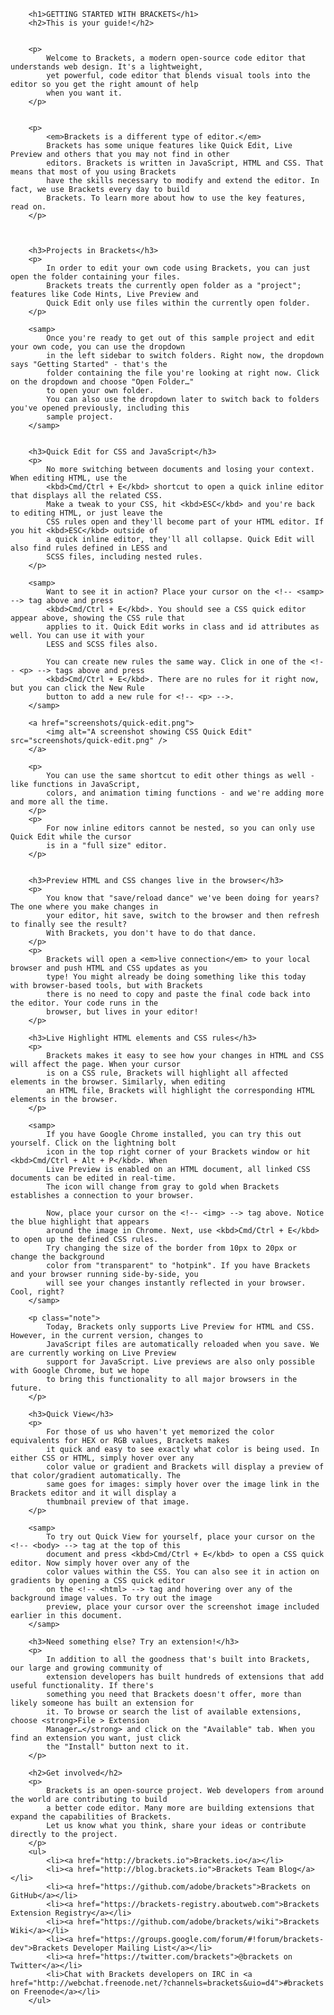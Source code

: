  
        <h1>GETTING STARTED WITH BRACKETS</h1>
        <h2>This is your guide!</h2>

        
        <p>
            Welcome to Brackets, a modern open-source code editor that understands web design. It's a lightweight,
            yet powerful, code editor that blends visual tools into the editor so you get the right amount of help
            when you want it.
        </p>
        

        <p>
            <em>Brackets is a different type of editor.</em>
            Brackets has some unique features like Quick Edit, Live Preview and others that you may not find in other
            editors. Brackets is written in JavaScript, HTML and CSS. That means that most of you using Brackets
            have the skills necessary to modify and extend the editor. In fact, we use Brackets every day to build
            Brackets. To learn more about how to use the key features, read on.
        </p>
        

        
        <h3>Projects in Brackets</h3>
        <p>
            In order to edit your own code using Brackets, you can just open the folder containing your files.
            Brackets treats the currently open folder as a "project"; features like Code Hints, Live Preview and
            Quick Edit only use files within the currently open folder.
        </p>
        
        <samp>
            Once you're ready to get out of this sample project and edit your own code, you can use the dropdown
            in the left sidebar to switch folders. Right now, the dropdown says "Getting Started" - that's the
            folder containing the file you're looking at right now. Click on the dropdown and choose "Open Folder…"
            to open your own folder.
            You can also use the dropdown later to switch back to folders you've opened previously, including this
            sample project.
        </samp>
        

        <h3>Quick Edit for CSS and JavaScript</h3>
        <p>
            No more switching between documents and losing your context. When editing HTML, use the
            <kbd>Cmd/Ctrl + E</kbd> shortcut to open a quick inline editor that displays all the related CSS.
            Make a tweak to your CSS, hit <kbd>ESC</kbd> and you're back to editing HTML, or just leave the
            CSS rules open and they'll become part of your HTML editor. If you hit <kbd>ESC</kbd> outside of
            a quick inline editor, they'll all collapse. Quick Edit will also find rules defined in LESS and
            SCSS files, including nested rules.
        </p>
        
        <samp>
            Want to see it in action? Place your cursor on the <!-- <samp> --> tag above and press
            <kbd>Cmd/Ctrl + E</kbd>. You should see a CSS quick editor appear above, showing the CSS rule that
            applies to it. Quick Edit works in class and id attributes as well. You can use it with your
            LESS and SCSS files also.
            
            You can create new rules the same way. Click in one of the <!-- <p> --> tags above and press
            <kbd>Cmd/Ctrl + E</kbd>. There are no rules for it right now, but you can click the New Rule
            button to add a new rule for <!-- <p> -->.
        </samp>
        
        <a href="screenshots/quick-edit.png">
            <img alt="A screenshot showing CSS Quick Edit" src="screenshots/quick-edit.png" />
        </a>
        
        <p>
            You can use the same shortcut to edit other things as well - like functions in JavaScript,
            colors, and animation timing functions - and we're adding more and more all the time.
        </p>
        <p>
            For now inline editors cannot be nested, so you can only use Quick Edit while the cursor
            is in a "full size" editor.
        </p>
        

        <h3>Preview HTML and CSS changes live in the browser</h3>
        <p>
            You know that "save/reload dance" we've been doing for years? The one where you make changes in
            your editor, hit save, switch to the browser and then refresh to finally see the result?
            With Brackets, you don't have to do that dance.
        </p>
        <p>
            Brackets will open a <em>live connection</em> to your local browser and push HTML and CSS updates as you
            type! You might already be doing something like this today with browser-based tools, but with Brackets
            there is no need to copy and paste the final code back into the editor. Your code runs in the
            browser, but lives in your editor!
        </p>
        
        <h3>Live Highlight HTML elements and CSS rules</h3>
        <p>
            Brackets makes it easy to see how your changes in HTML and CSS will affect the page. When your cursor
            is on a CSS rule, Brackets will highlight all affected elements in the browser. Similarly, when editing
            an HTML file, Brackets will highlight the corresponding HTML elements in the browser.
        </p>
        
        <samp>
            If you have Google Chrome installed, you can try this out yourself. Click on the lightning bolt
            icon in the top right corner of your Brackets window or hit <kbd>Cmd/Ctrl + Alt + P</kbd>. When
            Live Preview is enabled on an HTML document, all linked CSS documents can be edited in real-time.
            The icon will change from gray to gold when Brackets establishes a connection to your browser.
            
            Now, place your cursor on the <!-- <img> --> tag above. Notice the blue highlight that appears
            around the image in Chrome. Next, use <kbd>Cmd/Ctrl + E</kbd> to open up the defined CSS rules.
            Try changing the size of the border from 10px to 20px or change the background
            color from "transparent" to "hotpink". If you have Brackets and your browser running side-by-side, you
            will see your changes instantly reflected in your browser. Cool, right?
        </samp>
        
        <p class="note">
            Today, Brackets only supports Live Preview for HTML and CSS. However, in the current version, changes to
            JavaScript files are automatically reloaded when you save. We are currently working on Live Preview
            support for JavaScript. Live previews are also only possible with Google Chrome, but we hope
            to bring this functionality to all major browsers in the future.
        </p>
        
        <h3>Quick View</h3>
        <p>
            For those of us who haven't yet memorized the color equivalents for HEX or RGB values, Brackets makes
            it quick and easy to see exactly what color is being used. In either CSS or HTML, simply hover over any
            color value or gradient and Brackets will display a preview of that color/gradient automatically. The
            same goes for images: simply hover over the image link in the Brackets editor and it will display a
            thumbnail preview of that image.
        </p>
        
        <samp>
            To try out Quick View for yourself, place your cursor on the <!-- <body> --> tag at the top of this
            document and press <kbd>Cmd/Ctrl + E</kbd> to open a CSS quick editor. Now simply hover over any of the
            color values within the CSS. You can also see it in action on gradients by opening a CSS quick editor
            on the <!-- <html> --> tag and hovering over any of the background image values. To try out the image
            preview, place your cursor over the screenshot image included earlier in this document.
        </samp>
        
        <h3>Need something else? Try an extension!</h3>
        <p>
            In addition to all the goodness that's built into Brackets, our large and growing community of
            extension developers has built hundreds of extensions that add useful functionality. If there's
            something you need that Brackets doesn't offer, more than likely someone has built an extension for
            it. To browse or search the list of available extensions, choose <strong>File > Extension
            Manager…</strong> and click on the "Available" tab. When you find an extension you want, just click
            the "Install" button next to it.
        </p>

        <h2>Get involved</h2>
        <p>
            Brackets is an open-source project. Web developers from around the world are contributing to build
            a better code editor. Many more are building extensions that expand the capabilities of Brackets.
            Let us know what you think, share your ideas or contribute directly to the project.
        </p>
        <ul>
            <li><a href="http://brackets.io">Brackets.io</a></li>
            <li><a href="http://blog.brackets.io">Brackets Team Blog</a></li>
            <li><a href="https://github.com/adobe/brackets">Brackets on GitHub</a></li>
            <li><a href="https://brackets-registry.aboutweb.com">Brackets Extension Registry</a></li>
            <li><a href="https://github.com/adobe/brackets/wiki">Brackets Wiki</a></li>
            <li><a href="https://groups.google.com/forum/#!forum/brackets-dev">Brackets Developer Mailing List</a></li>
            <li><a href="https://twitter.com/brackets">@brackets on Twitter</a></li>
            <li>Chat with Brackets developers on IRC in <a href="http://webchat.freenode.net/?channels=brackets&uio=d4">#brackets on Freenode</a></li>
        </ul>

